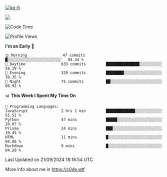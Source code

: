 [![ko-fi](https://ko-fi.com/img/githubbutton_sm.svg)](https://ko-fi.com/Z8Z4Y2LKX)

<a href="https://wakatime.com"><img src="https://wakatime.com/share/@c0dezin/b7f18a7c-ab3a-40b8-8bc7-b1b7bf71f1d6.svg" /></a>

<!--START_SECTION:waka-->
![Code Time](http://img.shields.io/badge/Code%20Time-107%20hrs%2027%20mins-blue)

![Profile Views](http://img.shields.io/badge/Profile%20Views-0-blue)

**I'm an Early 🐤** 

```text
🌞 Morning                47 commits          █░░░░░░░░░░░░░░░░░░░░░░░░   04.34 % 
🌆 Daytime                633 commits         ███████████████░░░░░░░░░░   58.39 % 
🌃 Evening                329 commits         ████████░░░░░░░░░░░░░░░░░   30.35 % 
🌙 Night                  75 commits          ██░░░░░░░░░░░░░░░░░░░░░░░   06.92 % 
```


📊 **This Week I Spent My Time On** 

```text
💬 Programming Languages: 
JavaScript               2 hrs 1 min         █████████████░░░░░░░░░░░░   51.51 % 
Python                   47 mins             █████░░░░░░░░░░░░░░░░░░░░   20.07 % 
Prisma                   24 mins             ███░░░░░░░░░░░░░░░░░░░░░░   10.45 % 
HTML                     11 mins             █░░░░░░░░░░░░░░░░░░░░░░░░   04.86 % 
Markdown                 9 mins              █░░░░░░░░░░░░░░░░░░░░░░░░   04.20 % 
```


 Last Updated on 21/09/2024 18:18:54 UTC
<!--END_SECTION:waka-->

More info about me in https://c0de.wtf
